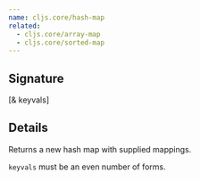 ```yaml
---
name: cljs.core/hash-map
related:
  - cljs.core/array-map
  - cljs.core/sorted-map
---
```


## Signature
[& keyvals]


## Details

Returns a new hash map with supplied mappings.

`keyvals` must be an even number of forms.
